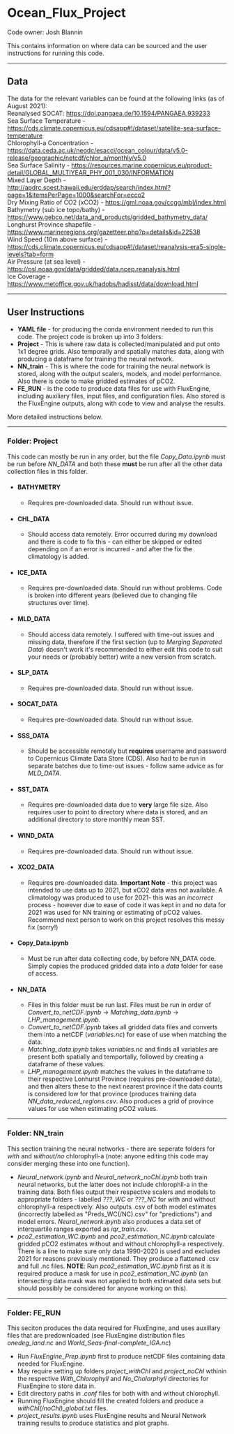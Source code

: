 # Ocean_Flux_Project

Code owner: Josh Blannin

This contains information on where data can be sourced and the user instructions for running this code.

***

## Data
The data for the relevant variables can be found at the following links (as of August 2021): <br>
Reanalysed SOCAT: https://doi.pangaea.de/10.1594/PANGAEA.939233 <br>
Sea Surface Temperature - https://cds.climate.copernicus.eu/cdsapp#!/dataset/satellite-sea-surface-temperature <br>
Chlorophyll-a Concentration - https://data.ceda.ac.uk/neodc/esacci/ocean_colour/data/v5.0-release/geographic/netcdf/chlor_a/monthly/v5.0 <br>
Sea Surface Salinity - https://resources.marine.copernicus.eu/product-detail/GLOBAL_MULTIYEAR_PHY_001_030/INFORMATION <br>
Mixed Layer Depth - http://apdrc.soest.hawaii.edu/erddap/search/index.html?page=1&itemsPerPage=1000&searchFor=ecco2 <br>
Dry Mixing Ratio of CO2 (xCO2) - https://gml.noaa.gov/ccgg/mbl/index.html <br>
Bathymetry (sub ice topo/bathy) - https://www.gebco.net/data_and_products/gridded_bathymetry_data/ <br>
Longhurst Province shapefile - https://www.marineregions.org/gazetteer.php?p=details&id=22538 <br>
Wind Speed (10m above surface) - https://cds.climate.copernicus.eu/cdsapp#!/dataset/reanalysis-era5-single-levels?tab=form <br>
Air Pressure (at sea level) - https://psl.noaa.gov/data/gridded/data.ncep.reanalysis.html <br>
Ice Coverage - https://www.metoffice.gov.uk/hadobs/hadisst/data/download.html <br>

***

## User Instructions
+ **YAML file** - for producing the conda environment needed to run this code.
The project code is broken up into 3 folders: <br>
+ **Project** - This is where raw data is collected/manipulated and put onto 1x1 degree grids. Also temporally and spatially matches data, along with producing a dataframe for training the neural network. <br>
 + **NN_train** - This is where the code for training the neural network is stored, along with the output scalers, models, and model performance. Also there is code to make gridded estimates of pCO2. <br>
+ **FE_RUN** - is the code to produce data files for use with FluxEngine, including auxiliary files, input files, and configuration files. Also stored is the FluxEngine outputs, along with code to view and analyse the results. <br>

More detailed instructions below. <br>

***

### Folder: Project
This code can mostly be run in any order, but the file *Copy_Data.ipynb* must be run before *NN_DATA* and both these **must** be run after all the other data collection files in this folder. <br>
+ #### BATHYMETRY <br>
   - Requires pre-downloaded data. Should run without issue.
+ #### CHL_DATA <br>
   - Should access data remotely. Error occurred during my download and there is code to fix this - can either be skipped or edited depending on if an error is incurred - and after the fix the climatology is added.
+ #### ICE_DATA <br>
   - Requires pre-downloaded data. Should run without problems. Code is broken into different years (believed due to changing file structures over time).
+ #### MLD_DATA <br>
   - Should access data remotely. I suffered with time-out issues and missing data, therefore if the first section (up to *Merging Separated Data*) doesn't work it's recommended to either edit this code to suit your needs or (probably better) write a new version from scratch. 
+ #### SLP_DATA <br>
   - Requires pre-downloaded data. Should run without issue.
+ #### SOCAT_DATA <br>
   - Requires pre-downloaded data. Should run without issue.
+ #### SSS_DATA <br>
   - Should be accessible remotely but **requires** username and password to Copernicus Climate Data Store (CDS). Also had to be run in separate batches due to time-out issues - follow same advice as for *MLD_DATA*.
+ #### SST_DATA <br>
   - Requires pre-downloaded data due to **very** large file size. Also requires user to point to directory where data is stored, and an additional directory to store monthly mean SST. 
+ #### WIND_DATA <br>
   - Requires pre-downloaded data. Should run without issue.
+ #### XCO2_DATA <br>
   - Requires pre-downloaded data. **Important Note** - this project was intended to use data up to 2021, but xCO2 data was not available. A climatology was produced to use for 2021- this was an *incorrect* process - however due to ease of code it was kept in and no data for 2021 was used for NN training or estimating of pCO2 values. Recommend next person to work on this project resolves this messy fix (sorry!)
+ #### Copy_Data.ipynb <br>
   - Must be run after data collecting code, by before NN_DATA code. Simply copies the produced gridded data into a *data* folder for ease of access.
+ #### NN_DATA <br>
   - Files in this folder must be run last. Files must be run in order of *Convert_to_netCDF.ipynb* -> *Matching_data.ipynb* -> *LHP_management.ipynb*. <br> 
   - *Convert_to_netCDF.ipynb* takes all gridded data files and converts them into a netCDF (*variables.nc*) for ease of use when matching the data. 
   - *Matching_data.ipynb* takes *variables.nc* and finds all variables are present both spatially and temportally, followed by creating a dataframe of these values. 
   - *LHP_management.ipynb* matches the values in the dataframe to their respective Lonhurst Province (requires pre-downloaded data), and then alters these to the next nearest province if the data counts is considered low for that province (produces training data *NN_data_reduced_regions.csv*. Also produces a grid of province values for use when estimating pCO2 values. <br>

***

### Folder: NN_train
This section training the neural networks - there are seperate folders for *with* and *without/no* chlorophyll-a (note: anyone editing this code may consider merging these into one function).<br>
+ *Neural_network.ipynb* and *Neural_network_noChl.ipynb* both train neural networks, but the latter does not include chlorophll-a in the training data. Both files output their respective scalers and models to appropriate folders - labelled *???_WC* or *???_NC* for with and without chlorophyll-a respectively. Also outputs .csv of both model estimates (incorrectly labelled as "Preds_WC(/NC).csv" for "predictions") and model errors. *Neural_network.ipynb* also produces a data set of interquartile ranges exported as *iqr_train.csv*.<br>
+ *pco2_estimation_WC.ipynb* and *pco2_estimation_NC.ipynb* calculate gridded pCO2 estimates without and without chlorophyll-a respectively. There is a line to make sure only data 1990-2020 is used and excludes 2021 for reasons previously mentioned. They produce a flattened .csv and full .nc files. **NOTE**: Run *pco2_estimation_WC.ipynb* first as it is required produce a mask for use in *pco2_estimation_NC.ipynb* (an intersecting data mask was not applied to both estimated data sets but should possibly be considered for anyone working on this).<br>

***

### Folder: FE_RUN
This seciton produces the data required for FluxEngine, and uses auxillary files that are predownloaded (see FluxEngine distribution files *onedeg_land.nc* and *World_Seas-final-complete_IGA.nc*)
- Run *FluxEngine_Prep.ipynb* first to produce netCDF files containing data needed for FluxEngine.
- May require setting up folders *project_withChl* and *project_noChl* wthinin the respective *With_Chlorophyll* and *No_Cholorphyll* directories for FluxEngine to store data in.
- Edit directory paths in *.conf* files for both with and without chlorophyll.
- Running FluxEngine should fill the created folders and produce a *withChl(/noChl)_global.txt* files.
- *project_results.ipynb* uses FluxEngine results and Neural Network training results to produce statistics and plot graphs.

